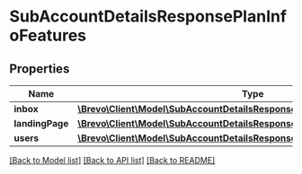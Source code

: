 # SubAccountDetailsResponsePlanInfoFeatures

## Properties
Name | Type | Description | Notes
------------ | ------------- | ------------- | -------------
**inbox** | [**\Brevo\Client\Model\SubAccountDetailsResponsePlanInfoFeaturesInbox**](SubAccountDetailsResponsePlanInfoFeaturesInbox.md) |  | [optional] 
**landingPage** | [**\Brevo\Client\Model\SubAccountDetailsResponsePlanInfoFeaturesLandingPage**](SubAccountDetailsResponsePlanInfoFeaturesLandingPage.md) |  | [optional] 
**users** | [**\Brevo\Client\Model\SubAccountDetailsResponsePlanInfoFeaturesUsers**](SubAccountDetailsResponsePlanInfoFeaturesUsers.md) |  | [optional] 

[[Back to Model list]](../../README.md#documentation-for-models) [[Back to API list]](../../README.md#documentation-for-api-endpoints) [[Back to README]](../../README.md)


